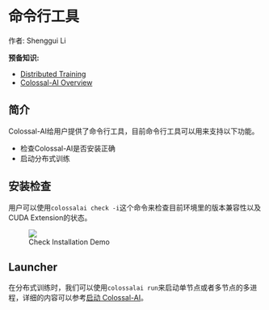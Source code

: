 # 命令行工具

作者: Shenggui Li

**预备知识:**
- [Distributed Training](../concepts/distributed_training.md)
- [Colossal-AI Overview](../concepts/colossalai_overview.md)

## 简介

Colossal-AI给用户提供了命令行工具，目前命令行工具可以用来支持以下功能。
- 检查Colossal-AI是否安装正确 
- 启动分布式训练

## 安装检查

用户可以使用`colossalai check -i`这个命令来检查目前环境里的版本兼容性以及CUDA Extension的状态。

<figure style={{textAlign: "center"}}>
<img src="https://s2.loli.net/2022/05/04/KJmcVknyPHpBofa.png"/>
<figcaption>Check Installation Demo</figcaption>
</figure>

## Launcher

在分布式训练时，我们可以使用`colossalai run`来启动单节点或者多节点的多进程，详细的内容可以参考[启动 Colossal-AI](./launch_colossalai.md)。

